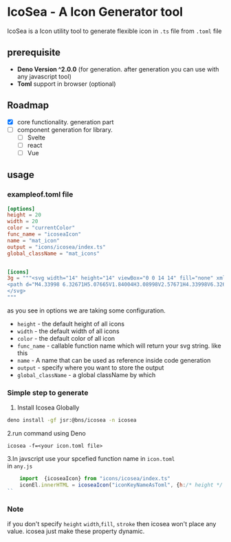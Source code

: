 # IcoSea - A Icon Generator tool

IcoSea is a Icon utility tool to generate flexible icon in `.ts` file from
`.toml` file

## prerequisite

- **Deno Version ^2.0.0** (for generation. after generation you can use with any
  javascript tool)
- **Toml** support in browser (optional)

## Roadmap

- [x] core functionality. generation part
- [ ] component generation for library.
  - [ ] Svelte
  - [ ] react
  - [ ] Vue

## usage

### exampleof.toml file

```toml
[options]
height = 20
width = 20
color = "currentColor"
func_name = "icoseaIcon"
name = "mat_icon"
output = "icons/icosea/index.ts"
global_className = "mat_icons"


[icons]
3g = """<svg width="14" height="14" viewBox="0 0 14 14" fill="none" xmlns="http://www.w3.org/2000/svg">
<path d="M4.33998 6.32671H5.07665V1.84004H3.08998V2.57671H4.33998V6.32671ZM7.25665 6.32671H10.4933V5.59004H7.99331V4.40421H10.4933V1.84004H7.25665V2.57671H9.75665V3.76337H7.25665V6.32671ZM2.25665 12.16H2.99331V8.41004H4.33998V10.91H5.07665V8.41004H6.42331V12.16H7.15998V7.67337H2.25665V12.16ZM8.50665 12.16H9.24331V10.91H11.7433V7.67337H8.50665V12.16ZM9.24331 10.1734V8.41004H11.0066V10.1734H9.24331ZM0.333313 13.6667V0.333374H13.6666V13.6667H0.333313Z" fill="black"/>
</svg>
"""
```

as you see in options we are taking some configuration.

- `height` - the default height of all icons
- `width` - the default width of all icons
- `color` - the default color of all icon
- `func_name` - callable function name which will return your svg string. like
  this
- `name` - A name that can be used as reference inside code generation
- `output` - specify where you want to store the output
- `global_className` - a global className by which

### Simple step to generate

1. Install Icosea Globally

```sh
deno install -gf jsr:@bns/icosea -n icosea
```

2.run command using Deno

```shell
icosea -f=<your icon.toml file>
```

3.In javscript use your spcefied function name in `icon.toml` <br> in `any.js`

```js
    import  {icoseaIcon} from "icons/icosea/index.ts"
    iconEl.innerHTML = icoseaIcon("iconKeyNameAsToml", {h:/* height */: 20, w/* width */: "20px", c/* color */:"#fff", cls/* individual className */: "heckingName"})
``
```

### Note

if you don't specify `height` `width`,`fill`, `stroke` then icosea won't place
any value. icosea just make these property dynamic.
